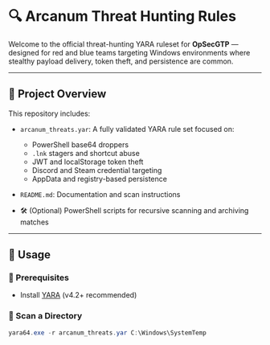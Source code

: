 # 🔍 Arcanum Threat Hunting Rules

Welcome to the official threat-hunting YARA ruleset for **OpSecGTP** — designed for red and blue teams targeting Windows environments where stealthy payload delivery, token theft, and persistence are common.

---

## 📁 Project Overview

This repository includes:

- `arcanum_threats.yar`: A fully validated YARA rule set focused on:
  - PowerShell base64 droppers
  - `.lnk` stagers and shortcut abuse
  - JWT and localStorage token theft
  - Discord and Steam credential targeting
  - AppData and registry-based persistence

- `README.md`: Documentation and scan instructions
- 🛠️ (Optional) PowerShell scripts for recursive scanning and archiving matches

---

## 🔧 Usage

### 🔹 Prerequisites

- Install [YARA](https://github.com/VirusTotal/yara/releases) (v4.2+ recommended)

### 🔹 Scan a Directory

```powershell
yara64.exe -r arcanum_threats.yar C:\Windows\SystemTemp
